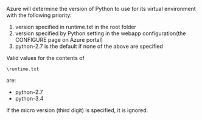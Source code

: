 Azure will determine the version of Python to use for its virtual environment with the following priority:

1. version specified in runtime.txt in the root folder
1. version specified by Python setting in the webapp configuration<!-- deleted by customization (the **Settings** > **Application Settings** blade for your web app in the Azure Management Portal) --><!-- keep by customization: begin -->(the CONFIGURE page on Azure portal)<!-- keep by customization: end -->
1. python-2.7 is the default if none of the above are specified

Valid values for the contents of 

    \runtime.txt

are:

- python-2.7
- python-3.4

If the micro version (third digit) is specified, it is ignored.
